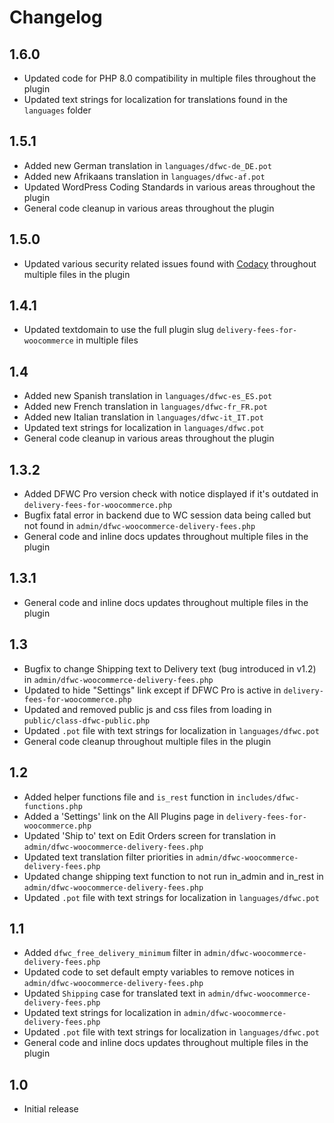 # Changelog

## 1.6.0
*   Updated code for PHP 8.0 compatibility in multiple files throughout the plugin
*   Updated text strings for localization for translations found in the `languages` folder

## 1.5.1
*   Added new German translation in `languages/dfwc-de_DE.pot`
*   Added new Afrikaans translation in `languages/dfwc-af.pot`
*   Updated WordPress Coding Standards in various areas throughout the plugin
*   General code cleanup in various areas throughout the plugin

## 1.5.0
*   Updated various security related issues found with [Codacy](https://codacy.com) throughout multiple files in the plugin

## 1.4.1
*   Updated textdomain to use the full plugin slug `delivery-fees-for-woocommerce` in multiple files

## 1.4
*   Added new Spanish translation in `languages/dfwc-es_ES.pot`
*   Added new French translation in `languages/dfwc-fr_FR.pot`
*   Added new Italian translation in `languages/dfwc-it_IT.pot`
*   Updated text strings for localization in `languages/dfwc.pot`
*   General code cleanup in various areas throughout the plugin

## 1.3.2
*   Added DFWC Pro version check with notice displayed if it's outdated in `delivery-fees-for-woocommerce.php`
*   Bugfix fatal error in backend due to WC session data being called but not found in `admin/dfwc-woocommerce-delivery-fees.php`
*   General code and inline docs updates throughout multiple files in the plugin

## 1.3.1
*   General code and inline docs updates throughout multiple files in the plugin

## 1.3

*   Bugfix to change Shipping text to Delivery text (bug introduced in v1.2) in `admin/dfwc-woocommerce-delivery-fees.php`
*   Updated to hide "Settings" link except if DFWC Pro is active in `delivery-fees-for-woocommerce.php`
*   Updated and removed public js and css files from loading in `public/class-dfwc-public.php`
*   Updated `.pot` file with text strings for localization in `languages/dfwc.pot`
*   General code cleanup throughout multiple files in the plugin

## 1.2

*   Added helper functions file and `is_rest` function in `includes/dfwc-functions.php`
*   Added a 'Settings' link on the All Plugins page in `delivery-fees-for-woocommerce.php`
*   Updated 'Ship to' text on Edit Orders screen for translation in `admin/dfwc-woocommerce-delivery-fees.php`
*   Updated text translation filter priorities in `admin/dfwc-woocommerce-delivery-fees.php`
*   Updated change shipping text function to not run in_admin and in_rest in `admin/dfwc-woocommerce-delivery-fees.php`
*   Updated `.pot` file with text strings for localization in `languages/dfwc.pot`

## 1.1

*   Added `dfwc_free_delivery_minimum` filter in `admin/dfwc-woocommerce-delivery-fees.php`
*   Updated code to set default empty variables to remove notices in `admin/dfwc-woocommerce-delivery-fees.php`
*   Updated `Shipping` case for translated text in `admin/dfwc-woocommerce-delivery-fees.php`
*   Updated text strings for localization in `admin/dfwc-woocommerce-delivery-fees.php`
*   Updated `.pot` file with text strings for localization in `languages/dfwc.pot`
*   General code and inline docs updates throughout multiple files in the plugin

## 1.0

*   Initial release
